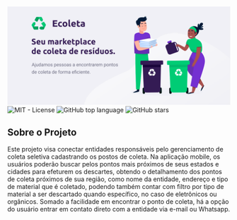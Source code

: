 <img alt="NLW" src="web/public/ecoleta.png" />

<a href="LICENSE" style="text-decoration: none">
    <img alt="MIT - License" src="https://img.shields.io/github/license/caduol/ecoleta">
</a>
<a href="https://github.com/caduol/ecoleta/" style="text-decoration: none">
    <img alt="GitHub top language" src="https://img.shields.io/github/languages/top/caduol/ecoleta">
</a>
<a href="https://github.com/caduol/ecoleta/stargazers" style="text-decoration: none">
    <img alt="GitHub stars" src="https://img.shields.io/github/stars/caduol/ecoleta?style=social">
</a>

## Sobre o Projeto
Este projeto visa conectar entidades responsáveis pelo gerenciamento de coleta seletiva cadastrando 
os postos de coleta. Na aplicação mobile, os usuários poderão buscar pelos pontos mais próximos de seus estados e cidades para efeturem os descartes, obtendo o detalhamento dos pontos de coleta próximos de sua região, como nome da entidade, endereço e tipo de material que é coletado, podendo também contar com filtro por tipo de material a ser descartado quando específico, no caso de eletrônicos ou orgânicos. Somado a facilidade em encontrar o ponto de coleta, há a opção do usuário entrar em contato direto com a entidade via e-mail ou Whatsapp.